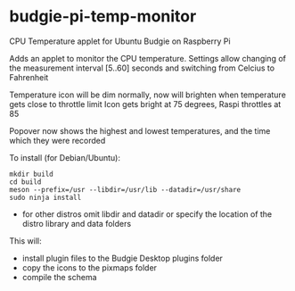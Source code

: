 # budgie-pi-temp-monitor
CPU Temperature applet for Ubuntu Budgie on Raspberry Pi

Adds an applet to monitor the CPU temperature.
Settings allow changing of the measurement interval [5..60] seconds and switching from Celcius to Fahrenheit

Temperature icon will be dim normally, now will brighten when temperature gets close to throttle limit
Icon gets bright at 75 degrees, Raspi throttles at 85

Popover now shows the highest and lowest temperatures, and the time which they were recorded

To install (for Debian/Ubuntu):

    mkdir build
    cd build
    meson --prefix=/usr --libdir=/usr/lib --datadir=/usr/share
    sudo ninja install

* for other distros omit libdir and datadir or specify the location of the distro library and data folders

This will:
* install plugin files to the Budgie Desktop plugins folder
* copy the icons to the pixmaps folder
* compile the schema
